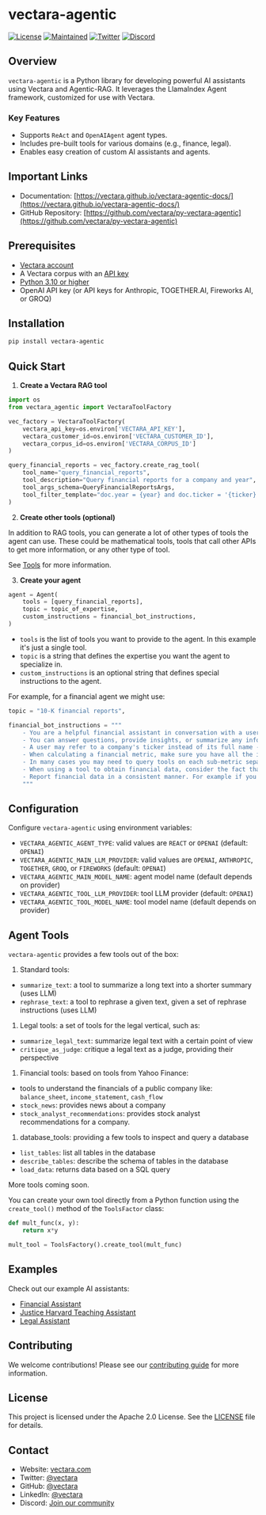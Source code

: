 # vectara-agentic

[![License](https://img.shields.io/badge/License-Apache%202.0-blue.svg)](https://opensource.org/licenses/Apache-2.0)
[![Maintained](https://img.shields.io/badge/Maintained%3F-yes-green.svg)](https://github.com/vectara/py-vectara-agentic/graphs/commit-activity)
[![Twitter](https://img.shields.io/twitter/follow/vectara.svg?style=social&label=Follow%20%40Vectara)](https://twitter.com/vectara)
[![Discord](https://img.shields.io/badge/Discord-Join%20Us-blue?style=social&logo=discord)](https://discord.com/invite/GFb8gMz6UH)

## Overview

`vectara-agentic` is a Python library for developing powerful AI assistants using Vectara and Agentic-RAG. It leverages the LlamaIndex Agent framework, customized for use with Vectara.

### Key Features

- Supports `ReAct` and `OpenAIAgent` agent types.
- Includes pre-built tools for various domains (e.g., finance, legal).
- Enables easy creation of custom AI assistants and agents.

## Important Links

- Documentation: [https://vectara.github.io/vectara-agentic-docs/](https://vectara.github.io/vectara-agentic-docs/)
- GitHub Repository: [https://github.com/vectara/py-vectara-agentic](https://github.com/vectara/py-vectara-agentic)

## Prerequisites

- [Vectara account](https://console.vectara.com/signup/?utm_source=tool&utm_medium=vectara-agentic&utm_term=sign-up&utm_content=sign-up-in-vectara-agentic&utm_campaign=tool-vectara-agentic-sign-up-sign-up-in-vectara-agentic)
- A Vectara corpus with an [API key](https://docs.vectara.com/docs/api-keys)
- [Python 3.10 or higher](https://www.python.org/downloads/)
- OpenAI API key (or API keys for Anthropic, TOGETHER.AI, Fireworks AI, or GROQ)

## Installation

```bash
pip install vectara-agentic
```

## Quick Start

1. **Create a Vectara RAG tool**

```python
import os
from vectara_agentic import VectaraToolFactory

vec_factory = VectaraToolFactory(
    vectara_api_key=os.environ['VECTARA_API_KEY'],
    vectara_customer_id=os.environ['VECTARA_CUSTOMER_ID'],
    vectara_corpus_id=os.environ['VECTARA_CORPUS_ID']
)

query_financial_reports = vec_factory.create_rag_tool(
    tool_name="query_financial_reports",
    tool_description="Query financial reports for a company and year",
    tool_args_schema=QueryFinancialReportsArgs,
    tool_filter_template="doc.year = {year} and doc.ticker = '{ticker}'"
)
```

2. **Create other tools (optional)**

In addition to RAG tools, you can generate a lot of other types of tools the agent can use. These could be mathematical tools, tools 
that call other APIs to get more information, or any other type of tool.

See [Tools](#agent-tools) for more information.

3. **Create your agent**

```python
agent = Agent(
    tools = [query_financial_reports],
    topic = topic_of_expertise,
    custom_instructions = financial_bot_instructions,
)
```
- `tools` is the list of tools you want to provide to the agent. In this example it's just a single tool.
- `topic` is a string that defines the expertise you want the agent to specialize in.
- `custom_instructions` is an optional string that defines special instructions to the agent.

For example, for a financial agent we might use:

```python
topic = "10-K financial reports",

financial_bot_instructions = """
    - You are a helpful financial assistant in conversation with a user. Use your financial expertise when crafting a query to the tool, to ensure you get the most accurate information.
    - You can answer questions, provide insights, or summarize any information from financial reports.
    - A user may refer to a company's ticker instead of its full name - consider those the same when a user is asking about a company.
    - When calculating a financial metric, make sure you have all the information from tools to complete the calculation.
    - In many cases you may need to query tools on each sub-metric separately before computing the final metric.
    - When using a tool to obtain financial data, consider the fact that information for a certain year may be reported in the the following year's report.
    - Report financial data in a consistent manner. For example if you report revenue in thousands, always report revenue in thousands.
    """
```

## Configuration

Configure `vectara-agentic` using environment variables:

- `VECTARA_AGENTIC_AGENT_TYPE`: valid values are `REACT` or `OPENAI` (default: `OPENAI`)
- `VECTARA_AGENTIC_MAIN_LLM_PROVIDER`: valid values are `OPENAI`, `ANTHROPIC`, `TOGETHER`, `GROQ`, or `FIREWORKS` (default: `OPENAI`)
- `VECTARA_AGENTIC_MAIN_MODEL_NAME`: agent model name (default depends on provider)
- `VECTARA_AGENTIC_TOOL_LLM_PROVIDER`: tool LLM provider (default: `OPENAI`)
- `VECTARA_AGENTIC_TOOL_MODEL_NAME`: tool model name (default depends on provider)

## Agent Tools

`vectara-agentic` provides a few tools out of the box:
1. Standard tools: 
- `summarize_text`: a tool to summarize a long text into a shorter summary (uses LLM)
- `rephrase_text`: a tool to rephrase a given text, given a set of rephrase instructions (uses LLM)
  
1. Legal tools: a set of tools for the legal vertical, such as:
- `summarize_legal_text`: summarize legal text with a certain point of view
- `critique_as_judge`: critique a legal text as a judge, providing their perspective

1. Financial tools: based on tools from Yahoo Finance:
- tools to understand the financials of a public company like: `balance_sheet`, `income_statement`, `cash_flow`
- `stock_news`: provides news about a company
- `stock_analyst_recommendations`: provides stock analyst recommendations for a company.

1. database_tools: providing a few tools to inspect and query a database
- `list_tables`: list all tables in the database
- `describe_tables`: describe the schema of tables in the database
- `load_data`: returns data based on a SQL query

More tools coming soon.

You can create your own tool directly from a Python function using the `create_tool()` method of the `ToolsFactor` class:

```Python
def mult_func(x, y):
    return x*y

mult_tool = ToolsFactory().create_tool(mult_func)
```

## Examples

Check out our example AI assistants:

- [Financial Assistant](https://huggingface.co/spaces/vectara/finance-chat)
- [Justice Harvard Teaching Assistant](https://huggingface.co/spaces/vectara/Justice-Harvard)
- [Legal Assistant](https://huggingface.co/spaces/vectara/legal-agent)

## Contributing

We welcome contributions! Please see our [contributing guide](https://github.com/vectara/py-vectara-agentic/blob/main/CONTRIBUTING.md) for more information.

## License

This project is licensed under the Apache 2.0 License. See the [LICENSE](https://github.com/vectara/py-vectara-agentic/blob/master/LICENSE) file for details.

## Contact

- Website: [vectara.com](https://vectara.com)
- Twitter: [@vectara](https://twitter.com/vectara)
- GitHub: [@vectara](https://github.com/vectara)
- LinkedIn: [@vectara](https://www.linkedin.com/company/vectara/)
- Discord: [Join our community](https://discord.gg/GFb8gMz6UH)
